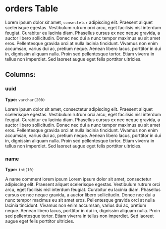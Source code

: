 # orders Table 

Lorem ipsum dolor _sit_ amet, `consectetur` adipiscing elit. Praesent aliquet scelerisque egestas. Vestibulum rutrum orci arcu, eget facilisis nisl interdum feugiat. Curabitur eu lacinia diam. Phasellus cursus ex nec neque gravida, a auctor libero sollicitudin. Donec nec dui a nunc tempor maximus eu sit amet eros. Pellentesque gravida orci at nulla lacinia tincidunt. Vivamus non enim accumsan, varius dui ac, pretium neque. Aenean libero lacus, porttitor in dui in, dignissim aliquam nulla. Proin sed pellentesque tortor. Etiam viverra in tellus non imperdiet. Sed laoreet augue eget felis porttitor ultricies.

## Columns:

### uuid

**Type:** `varchar(200)`

Lorem ipsum dolor sit amet, consectetur adipiscing elit. Praesent aliquet scelerisque egestas. Vestibulum rutrum orci arcu, eget facilisis nisl interdum feugiat. Curabitur eu lacinia diam. Phasellus cursus ex nec neque gravida, a auctor libero sollicitudin. Donec nec dui a nunc tempor maximus eu sit amet eros. Pellentesque gravida orci at nulla lacinia tincidunt. Vivamus non enim accumsan, varius dui ac, pretium neque. Aenean libero lacus, porttitor in dui in, dignissim aliquam nulla. Proin sed pellentesque tortor. Etiam viverra in tellus non imperdiet. Sed laoreet augue eget felis porttitor ultricies.

### name

**Type:** `int(10)`

A name comment lorem ipsum  Lorem ipsum dolor sit amet, consectetur adipiscing elit. Praesent aliquet scelerisque egestas. Vestibulum rutrum orci arcu, eget facilisis nisl interdum feugiat. Curabitur eu lacinia diam. Phasellus cursus ex nec neque gravida, a auctor libero sollicitudin. Donec nec dui a nunc tempor maximus eu sit amet eros. Pellentesque gravida orci at nulla lacinia tincidunt. Vivamus non enim accumsan, varius dui ac, pretium neque. Aenean libero lacus, porttitor in dui in, dignissim aliquam nulla. Proin sed pellentesque tortor. Etiam viverra in tellus non imperdiet. Sed laoreet augue eget felis porttitor ultricies.

